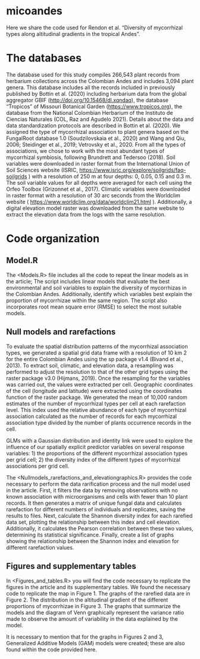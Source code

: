 # micoandes


Here we share the code used for Rendon et al. “Diversity of mycorrhizal types along
altitudinal gradients in the tropical Andes”.

# The databases

The database used for this study compiles 266,543 plant records from herbarium collections
across the Colombian Andes and includes 3,094 plant genera. This database includes all the
records included in previously published by Bottin et al. (2020) including herbarium data from
the global aggregator GBIF (http://doi.org/10.15468/dl.xqndaq), the database “Tropicos” of
Missouri Botanical Garden (https://www.tropicos.org), the database from the National
Colombian Herbarium of the Instituto de Ciencias Naturales (COL, Raz and Agudelo 2021).
Details about the data and data standardization protocols are described in Bottin et al. (2020).
We assigned the type of mycorrhizal association to plant genera based on the FungalRoot database
1.0 (Soudzilovskaia et al., 2020) and Wang and Qiu, 2006; Steidinger et al., 2019; Vetrovsky et
al., 2020. From all the types of associations, we chose to work with the most abundant types of
mycorrhizal symbiosis, following Brundrett and Tedersoo (2018).
Soil variables were downloaded in raster format from the International Union of Soil Sciences
website (ISRIC, https://www.isric.org/explore/soilgrids/faq-soilgrids ) with a resolution of 250 m at
four depths: 0, 0.05, 0.15 and 0.3 m. The soil variable values for all depths were averaged for
each cell using the Orfeo Toolbox (Grizonnet et al., 2017). Climatic variables were downloaded in
raster format with a resolution of 30 arc seconds from the Worldclim website
( https://www.worldclim.org/data/worldclim21.html ). Additionally, a digital elevation model
raster was downloaded from the same website to extract the elevation data from the logs with the
same resolution.

# Code organization

## Model.R

The <Models.R> file includes all the code to repeat the linear models as in the article; The script includes linear models that evaluate the best environmental and soil variables to explain the diversity of mycorrhizas in the Colombian Andes. Additionally, identify which variables best explain the proportion of mycorrhizae within the same region. The script also incorporates root mean square error (RMSE) to select the most suitable models.

## Null models and rarefactions  

To evaluate the spatial distribution patterns of the mycorrhizal association types, we generated a
spatial grid data frame with a resolution of 10 km 2 for the entire Colombian Andes using the sp
package v1.4 (Bivand et al., 2013). To extract soil, climatic, and elevation data, a resampling was
performed to adjust the resolution to that of the other grid types using the raster package v3.0
(Hijmans, 2019). Once the resampling for the variables was carried out, the values were
extracted per cell. Geographic coordinates of the cell (longitude and latitude) were extracted
using the coordinates function of the raster package. We generated the mean of 10,000 random
estimates of the number of mycorrhizal types per cell at each rarefaction level.
This index used the relative abundance of each type of mycorrhizal association calculated as the
number of records for each mycorrhizal association type divided by the number of plants
occurrence records in the cell.

GLMs with a Gaussian distribution and identity link were used to explore the influence of our
spatially explicit predictor variables on several response variables: 1) the proportions of the
different mycorrhizal association types per grid cell; 2) the diversity index of the different types
of mycorrhizal associations per grid cell.

The <Nullmodels_rarefactions_and_elevationgraphics.R> provides the code necessary to perform the data rarification process and the null model used in the article. First, it filters the data by removing observations with no known association with microorganisms and cells with fewer than 10 plant records. It then generates a matrix of unique fungal data and calculates rarefaction for different numbers of individuals and replicates, saving the results to files. Next, calculate the Shannon diversity index for each rarefied data set, plotting the relationship between this index and cell elevation. Additionally, it calculates the Pearson correlation between these two values, determining its statistical significance. Finally, create a list of graphs showing the relationship between the Shannon index and elevation for different rarefaction values.

## Figures and supplementary tables 

In <Figures_and_tables.R> you will find the code necessary to replicate the figures in the article and its supplementary tables. We found the necessary code to replicate the map in Figure 1. The graphs of the rarefied data are in Figure 2. The distribution in the altitudinal gradient of the different proportions of mycorrhizae in Figure 3. The graphs that summarize the models and the diagram of Venn graphically represent the variance ratio made to observe the amount of variability in the data explained by the model.

It is necessary to mention that for the graphs in Figures 2 and 3, Generalized Additive Models (GAM) models were created; these are also found within the code provided here.

